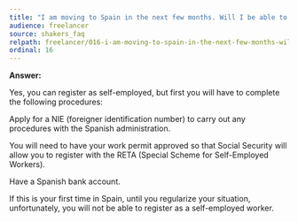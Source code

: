 ```yaml
---
title: "I am moving to Spain in the next few months. Will I be able to register as self-employed?"
audience: freelancer
source: shakers_faq
relpath: freelancer/016-i-am-moving-to-spain-in-the-next-few-months-will-i-be-able-to-register-as-self-employed.md
ordinal: 16
---
```


**Answer:**

Yes, you can register as self-employed, but first you will have to complete the following procedures:


Apply for a NIE (foreigner identification number) to carry out any procedures with the Spanish administration.

You will need to have your work permit approved so that Social Security will allow you to register with the RETA (Special Scheme for Self-Employed Workers).

Have a Spanish bank account.

If this is your first time in Spain, until you regularize your situation, unfortunately, you will not be able to register as a self-employed worker.
